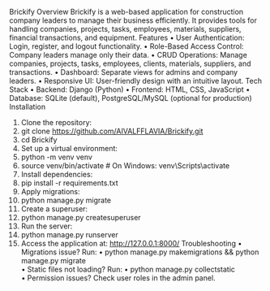 Brickify
Overview
Brickify is a web-based application for construction company leaders to manage their business efficiently. It provides tools for handling companies, projects, tasks, employees, materials, suppliers, financial transactions, and equipment.
Features
•	User Authentication: Login, register, and logout functionality.
•	Role-Based Access Control: Company leaders manage only their data.
•	CRUD Operations: Manage companies, projects, tasks, employees, clients, materials, suppliers, and transactions.
•	Dashboard: Separate views for admins and company leaders.
•	Responsive UI: User-friendly design with an intuitive layout.
Tech Stack
•	Backend: Django (Python)
•	Frontend: HTML, CSS, JavaScript
•	Database: SQLite (default), PostgreSQL/MySQL (optional for production)
Installation
1.	Clone the repository: 
2.	git clone https://github.com/AIVALFFLAVIA/Brickify.git
3.	cd Brickify
4.	Set up a virtual environment: 
5.	python -m venv venv  
6.	source venv/bin/activate  # On Windows: venv\Scripts\activate  
7.	Install dependencies: 
8.	pip install -r requirements.txt  
9.	Apply migrations: 
10.	python manage.py migrate  
11.	Create a superuser: 
12.	python manage.py createsuperuser  
13.	Run the server: 
14.	python manage.py runserver  
15.	Access the application at: http://127.0.0.1:8000/
Troubleshooting
•	Migrations issue? Run: 
•	python manage.py makemigrations && python manage.py migrate  
•	Static files not loading? Run: 
•	python manage.py collectstatic  
•	Permission issues? Check user roles in the admin panel.

